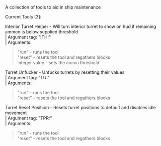 A collection of tools to aid in ship maintenance

Current Tools [3]:

Interior Turret Helper - Will turn interior turret to show on hud if remaining ammon is below supplied threshold <br/>
| Argument tag: "ITH:" <br/>
| Arguments:  <br/>
  > "run" - runs the tool <br/>
  "reset" - resets the tool and regathers blocks <br/>
  integer value - sets the ammo threshold 

Turret Unfucker - Unfucks turrets by resetting their values <br/>
| Argument tag: "TU:" <br/>
| Arguments: <br/>
> "run" - runs the tool <br/>
"reset" - resets the tool and regathers blocks

Turret Reset Positiion - Resets turret positions to default and disables idle movement <br/>
| Argument tag: "TPR:"<br/>
| Arguments: <br/>
> "run" - runs the tool <br/>
"reset" - resets the tool and regathers blocks


